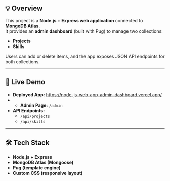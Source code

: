 
## 💡 Overview
This project is a **Node.js + Express web application** connected to **MongoDB Atlas**.  
It provides an **admin dashboard** (built with Pug) to manage two collections:  
- **Projects**  
- **Skills**  

Users can add or delete items, and the app exposes JSON API endpoints for both collections.

---

## 🚀 Live Demo
- **Deployed App:** https://node-js-web-app-admin-dashboard.vercel.app/
- - **Admin Page:** `/admin`  
- **API Endpoints:**  
  - `/api/projects`  
  - `/api/skills`

---

## 🛠 Tech Stack
- **Node.js + Express**
- **MongoDB Atlas (Mongoose)**
- **Pug (template engine)**
- **Custom CSS (responsive layout)**
